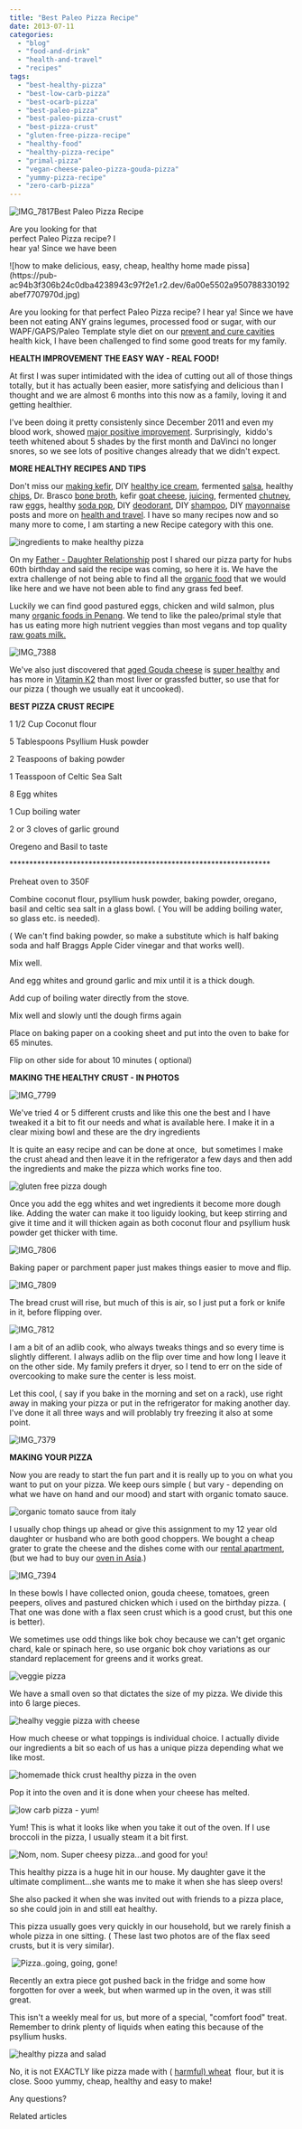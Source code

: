 ```yaml
---
title: "Best Paleo Pizza Recipe"
date: 2013-07-11
categories: 
  - "blog"
  - "food-and-drink"
  - "health-and-travel"
  - "recipes"
tags: 
  - "best-healthy-pizza"
  - "best-low-carb-pizza"
  - "best-ocarb-pizza"
  - "best-paleo-pizza"
  - "best-paleo-pizza-crust"
  - "best-pizza-crust"
  - "gluten-free-pizza-recipe"
  - "healthy-food"
  - "healthy-pizza-recipe"
  - "primal-pizza"
  - "vegan-cheese-paleo-pizza-gouda-pizza"
  - "yummy-pizza-recipe"
  - "zero-carb-pizza"
---
```


![IMG_7817](https://pub-ac94b3f306b24c0dba4238943c97f2e1.r2.dev/6a00e5502a9507883301910426672a970c.jpg)Best Paleo Pizza Recipe  
  
Are you looking for that  
perfect Paleo Pizza recipe? I  
hear ya! Since we have been

<!--more--> ![how to make delicious, easy, cheap, healthy home made pissa](https://pub-ac94b3f306b24c0dba4238943c97f2e1.r2.dev/6a00e5502a950788330192abef7707970d.jpg)  
  
Are you looking for that perfect Paleo Pizza recipe? I hear ya! Since we have been not eating ANY grains legumes, processed food or sugar, with our WAPF/GAPS/Paleo Template style diet on our [prevent and cure cavities](https://pub-ac94b3f306b24c0dba4238943c97f2e1.r2.dev/2013/03/curing-gum-disease-and-cavities-naturally.html "prevent and cure cavities naturally") health kick, I have been challenged to find some good treats for my family.  
  
**HEALTH IMPROVEMENT THE EASY WAY - REAL FOOD!**  
  
At first I was super intimidated with the idea of cutting out all of those things totally, but it has actually been easier, more satisfying and delicious than I thought and we are almost 6 months into this now as a family, loving it and getting healthier.  
  
I've been doing it pretty consistenly since December 2011 and even my blood work, showed [major positive improvement](https://pub-ac94b3f306b24c0dba4238943c97f2e1.r2.dev/2013/05/healing-sun-vitamin-d-major-improvements.html "healing vitamin d improvements"). Surprisingly,  kiddo's teeth whitened about 5 shades by the first month and DaVinci no longer snores, so we see lots of positive changes already that we didn't expect.  
  
**MORE HEALTHY RECIPES AND TIPS**  
  
Don't miss our [making kefir](https://pub-ac94b3f306b24c0dba4238943c97f2e1.r2.dev/2012/07/-how-to-make-kefir-easy-goats-milk-or-coconut-milk.html "how to make kefir from goats milk or coconut milk"), DIY [healthy ice cream](https://pub-ac94b3f306b24c0dba4238943c97f2e1.r2.dev/2013/05/easy-healthy-homemade-ice-cream-no-machine-.html "DIY healthy ice cream no machine"), fermented [salsa](https://pub-ac94b3f306b24c0dba4238943c97f2e1.r2.dev/2012/09/how-to-make-healthy-lacto-fermented-salsa.html "fermented salsa recipe"), healthy [chips](https://pub-ac94b3f306b24c0dba4238943c97f2e1.r2.dev/2013/06/yummy-healthy-chips-recipe.html "healthy chips recipe"), Dr. Brasco [bone broth](https://pub-ac94b3f306b24c0dba4238943c97f2e1.r2.dev/2012/10/how-to-make-nourishing-bone-broth-recipes-to-heal.html "bone broth recipe"), kefir [goat cheese](https://pub-ac94b3f306b24c0dba4238943c97f2e1.r2.dev/2013/02/how-to-make-diy-goat-cheese-with-kefir.html "home made goat cheese"), [juicing](https://pub-ac94b3f306b24c0dba4238943c97f2e1.r2.dev/2012/10/juicing-and-health.html "juicing and health"), fermented [chutney](https://pub-ac94b3f306b24c0dba4238943c97f2e1.r2.dev/2012/08/how-to-make-healthy-lacto-fermented-mango-papaya-chutney.html "fermented chutney recipe"), raw [egg](https://pub-ac94b3f306b24c0dba4238943c97f2e1.r2.dev/2013/01/raw-eggs-healthy-or-not.html "health benefits of raw eggs")s, healthy [soda pop](https://pub-ac94b3f306b24c0dba4238943c97f2e1.r2.dev/2012/09/how-to-make-healthy-soda-pop-even-a-kid-can-do-it-.html "healthy soda pop recipe"), DIY [deodorant](https://pub-ac94b3f306b24c0dba4238943c97f2e1.r2.dev/2012/09/how-to-make-diy-homemade-deodorant-easy-cheap-healthy.html "how to make home made deodorant"), DIY [shampoo](https://pub-ac94b3f306b24c0dba4238943c97f2e1.r2.dev/2012/09/how-to-make-diy-homemade-shampoo-and-creme-rinse-easy-cheap-healthy.html "how to make healthy, cheap shampoo and cream rinse"), DIY [mayonnaise](https://pub-ac94b3f306b24c0dba4238943c97f2e1.r2.dev/2013/02/how-to-make-homemade-lacto-fermented-mayonnaise.html "how to make home made healthy mayonnaise")  posts and more on [health and travel](https://pub-ac94b3f306b24c0dba4238943c97f2e1.r2.dev/food_and_drink/ "food, health and travel"). I have so many recipes now and so many more to come, I am starting a new Recipe category with this one.  
  
![ingredients to make healthy pizza](https://pub-ac94b3f306b24c0dba4238943c97f2e1.r2.dev/6a00e5502a9507883301910426712b970c.jpg)  
  
On my [Father - Daughter Relationship](https://pub-ac94b3f306b24c0dba4238943c97f2e1.r2.dev/2013/06/-father-daughter-relationships.html "father daughter relationship") post I shared our pizza party for hubs 60th birthday and said the recipe was coming, so here it is. We have the extra challenge of not being able to find all the [organic food](https://pub-ac94b3f306b24c0dba4238943c97f2e1.r2.dev/2012/04/health-organic-raw-foods-and-travel.html "organic food and travel") that we would like here and we have not been able to find any grass fed beef.  
  
Luckily we can find good pastured eggs, chicken and wild salmon, plus many [organic foods in Penang](https://pub-ac94b3f306b24c0dba4238943c97f2e1.r2.dev/2012/08/where-to-buy-organic-food-in-penang.html "where to buy organic food in penang"). We tend to like the paleo/primal style that has us eating more high nutrient veggies than most vegans and top quality [raw goats milk.](https://pub-ac94b3f306b24c0dba4238943c97f2e1.r2.dev/2013/04/raw-milk-fast-and-cure.html "raw goats milk")  
  
![IMG_7388](https://pub-ac94b3f306b24c0dba4238943c97f2e1.r2.dev/6a00e5502a9507883301910426723a970c.jpg)  
  
We've also just discovered that [aged Gouda cheese](http://www.realfoodrn.com/gouda-vitamin-k2-powerhouse/ "healthy gouda cheese") is [super healthy](http://www.thehealthyhomeeconomist.com/gouda-the-nutrient-dense-cheese-of-choice/ "gouda cheese super healthy") and has more in [Vitamin K2](http://articles.mercola.com/sites/articles/archive/2012/12/16/vitamin-k2.aspx "vitamin k2 benefits") than most liver or grassfed butter, so use that for our pizza ( though we usually eat it uncooked).  
  
**BEST PIZZA CRUST RECIPE**  
  
1 1/2 Cup Coconut flour  
  
5 Tablespoons Psyllium Husk powder  
  
2 Teaspoons of baking powder  
  
1 Teasspoon of Celtic Sea Salt  
  
8 Egg whites  
  
1 Cup boiling water  
  
2 or 3 cloves of garlic ground  
  
Oregeno and Basil to taste  
  
\*\*\*\*\*\*\*\*\*\*\*\*\*\*\*\*\*\*\*\*\*\*\*\*\*\*\*\*\*\*\*\*\*\*\*\*\*\*\*\*\*\*\*\*\*\*\*\*\*\*\*\*\*\*\*\*\*\*\*\*\*\*\*\*\*\*  
  
Preheat oven to 350F  
  
Combine coconut flour, psyllium husk powder, baking powder, oregano, basil and celtic sea salt in a glass bowl. ( You will be adding boiling water, so glass etc. is needed).  
  
( We can't find baking powder, so make a substitute which is half baking soda and half Braggs Apple Cider vinegar and that works well).  
  
Mix well.  
  
And egg whites and ground garlic and mix until it is a thick dough.  
  
Add cup of boiling water directly from the stove.  
  
Mix well and slowly untl the dough firms again  
  
Place on baking paper on a cooking sheet and put into the oven to bake for 65 minutes.  
  
Flip on other side for about 10 minutes ( optional)  
  
  
**MAKING THE HEALTHY CRUST - IN PHOTOS**  
  
![IMG_7799](https://pub-ac94b3f306b24c0dba4238943c97f2e1.r2.dev/6a00e5502a950788330192abf59c1f970d.jpg)  
  
We've tried 4 or 5 different crusts and like this one the best and I have tweaked it a bit to fit our needs and what is available here. I make it in a clear mixing bowl and these are the dry ingredients  
  
It is quite an easy recipe and can be done at once,  but sometimes I make the crust ahead and then leave it in the refrigerator a few days and then add the ingredients and make the pizza which works fine too.  
  
![gluten free pizza dough](https://pub-ac94b3f306b24c0dba4238943c97f2e1.r2.dev/6a00e5502a9507883301901e366a63970b.jpg)  
  
Once you add the egg whites and wet ingredients it become more dough like. Adding the water can make it too liguidy looking, but keep stirring and give it time and it will thicken again as both coconut flour and psyllium husk powder get thicker with time.  
  
![IMG_7806](https://pub-ac94b3f306b24c0dba4238943c97f2e1.r2.dev/6a00e5502a9507883301901e3672bc970b.jpg)  
  
Baking paper or parchment paper just makes things easier to move and flip.  
  
![IMG_7809](https://pub-ac94b3f306b24c0dba4238943c97f2e1.r2.dev/6a00e5502a950788330192abf5a6b6970d.jpg)  
  
The bread crust will rise, but much of this is air, so I just put a fork or knife in it, before flipping over.  
  
![IMG_7812](https://pub-ac94b3f306b24c0dba4238943c97f2e1.r2.dev/6a00e5502a950788330191042c9ddc970c.jpg)  
  
I am a bit of an adlib cook, who always tweaks things and so every time is slightly different. I always adlib on the flip over time and how long I leave it on the other side. My family prefers it dryer, so I tend to err on the side of overcooking to make sure the center is less moist.  
  
Let this cool, ( say if you bake in the morning and set on a rack), use right away in making your pizza or put in the refrigerator for making another day. I've done it all three ways and will problably try freezing it also at some  point.  
  
  
![IMG_7379](https://pub-ac94b3f306b24c0dba4238943c97f2e1.r2.dev/6a00e5502a950788330191042c9f4d970c.jpg)  
  
  
**MAKING YOUR PIZZA**  
  
Now you are ready to start the fun part and it is really up to you on what you want to put on your pizza. We keep ours simple ( but vary - depending on what we have on hand and our mood) and start with organic tomato sauce.  
  
  
![organic tomato sauce from italy](https://pub-ac94b3f306b24c0dba4238943c97f2e1.r2.dev/6a00e5502a9507883301901e367562970b.jpg)  
  
I usually chop things up ahead or give this assignment to my 12 year old daughter or husband who are both good choppers. We bought a cheap grater to grate the cheese and the dishes come with our [rental apartment](https://pub-ac94b3f306b24c0dba4238943c97f2e1.r2.dev/2012/04/penang-apartment-or-condo-rental-plenty-of-choices.html "how to find a rental apartment in penang"), (but we had to buy our [oven in Asia](https://pub-ac94b3f306b24c0dba4238943c97f2e1.r2.dev/2013/05/omg-an-oven-in-asia.html "oven in Asia").)  
  
![IMG_7394](https://pub-ac94b3f306b24c0dba4238943c97f2e1.r2.dev/6a00e5502a950788330191042ca050970c.jpg)  
  
In these bowls I have collected onion, gouda cheese, tomatoes, green peepers, olives and pastured chicken which i used on the birthday pizza. ( That one was done with a flax seen crust which is a good crust, but this one is better).  
  
We sometimes use odd things like bok choy because we can't get organic chard, kale or spinach here, so use organic bok choy variations as our standard replacement for greens and it works great.  
  
![veggie pizza](https://pub-ac94b3f306b24c0dba4238943c97f2e1.r2.dev/6a00e5502a9507883301901e367629970b.jpg)  
  
We have a small oven so that dictates the size of my pizza. We divide this into 6 large pieces.  
  
![healhy veggie pizza with cheese](https://pub-ac94b3f306b24c0dba4238943c97f2e1.r2.dev/6a00e5502a9507883301901e3676d4970b.jpg)  
  
How much cheese or what toppings is individual choice. I actually divide our ingredients a bit so each of us has a unique pizza depending what we like most.  
  
![homemade thick crust healthy pizza in the oven](https://pub-ac94b3f306b24c0dba4238943c97f2e1.r2.dev/6a00e5502a9507883301901e3677aa970b.jpg)  
  
Pop it into the oven and it is done when your cheese has melted.  
  
![low carb pizza - yum!](https://pub-ac94b3f306b24c0dba4238943c97f2e1.r2.dev/6a00e5502a9507883301901e367895970b.jpg)  
  
Yum! This is what it looks like when you take it out of the oven. If I use broccoli in the pizza, I usually steam it a bit first.  
  
  
![Nom, nom. Super cheesy pizza...and good for you!](https://pub-ac94b3f306b24c0dba4238943c97f2e1.r2.dev/6a00e5502a950788330192abf6e7cb970d.jpg)  
  
  
This healthy pizza is a huge hit in our house. My daughter gave it the ultimate compliment...she wants me to make it when she has sleep overs!  
  
She also packed it when she was invited out with friends to a pizza place, so she could join in and still eat healthy.  
  
This pizza usually goes very quickly in our household, but we rarely finish a whole pizza in one sitting. ( These last two photos are of the flax seed crusts, but it is very similar).  
  
  
 ![Pizza..going, going, gone!](https://pub-ac94b3f306b24c0dba4238943c97f2e1.r2.dev/6a00e5502a950788330191042ca534970c.jpg)  
  
  
Recently an extra piece got pushed back in the fridge and some how forgotten for over a week, but when warmed up in the oven, it was still great.  
  
This isn't a weekly meal for us, but more of a special, "comfort food" treat. Remember to drink plenty of liquids when eating this because of the psyllium husks.  
  
![healthy pizza and salad](https://pub-ac94b3f306b24c0dba4238943c97f2e1.r2.dev/6a00e5502a9507883301901e367b5f970b.jpg)  
  
No, it is not EXACTLY like pizza made with ( [harmful) wheat](http://wellnessmama.com/3486/do-you-have-a-wheat-belly-interview-with-dr-davis/ "harmful wheat")  flour, but it is close. Sooo yummy, cheap, healthy and easy to make!  
  
Any questions?  
  
  
Related articles

